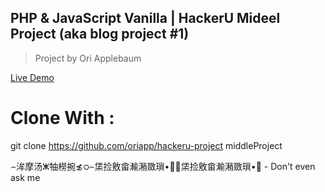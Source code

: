 ﻿## PHP & JavaScript Vanilla | HackerU Mideel Project (aka blog project #1)

> Project by Ori Applebaum 


[Live Demo](https://discord-events.000webhostapp.com/)


# Clone With :
git clone https://github.com/oriapp/hackeru-project middleProject




⌢洠摩汤ⵥ牰橯捥≴ഠ⌢栠捡敫畲瀭潲敪瑣•਍⌢栠捡敫畲瀭潲敪瑣•਍ - Don't even ask me
